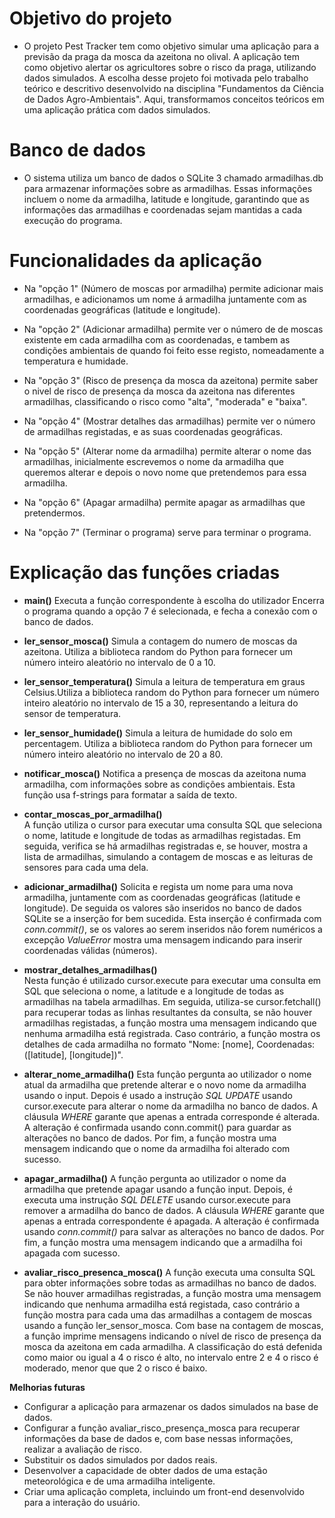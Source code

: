 # Objetivo do projeto 
- O projeto Pest Tracker tem como objetivo simular uma aplicação para a previsão da praga da mosca da azeitona no olival. A aplicação tem como objetivo alertar os agricultores sobre o risco da praga, utilizando dados simulados. A escolha desse projeto foi motivada pelo trabalho teórico e descritivo desenvolvido na disciplina "Fundamentos da Ciência de Dados Agro-Ambientais". Aqui, transformamos conceitos teóricos em uma aplicação prática com dados simulados.

# Banco de dados 
- O sistema utiliza um banco de dados o SQLite 3 chamado armadilhas.db para armazenar informações sobre as armadilhas. Essas informações incluem o nome da armadilha, latitude e longitude, garantindo que as informações das armadilhas e coordenadas sejam mantidas a cada execução do programa.

# Funcionalidades da aplicação 

- Na "opção 1" (Número de moscas por armadilha) permite adicionar mais armadilhas, e adicionamos um nome á armadilha juntamente com as coordenadas geográficas (latitude e longitude).

- Na "opção 2" (Adicionar armadilha) permite ver o número de de moscas existente em cada armadilha com as coordenadas, e tambem as condições ambientais de quando foi feito esse registo, nomeadamente a temperatura e humidade.

- Na "opção 3" (Risco de presença da mosca da azeitona) permite saber o nivel de risco de presença da mosca da azeitona nas diferentes armadilhas, classificando o risco como "alta", "moderada" e "baixa".

- Na "opção 4" (Mostrar detalhes das armadilhas) permite ver o número de armadilhas registadas, e as suas coordenadas geográficas.

- Na "opção 5" (Alterar nome da armadilha) permite alterar o nome das armadilhas, inicialmente escrevemos o nome da armadilha que queremos alterar e depois o novo nome que pretendemos para essa armadilha.

- Na "opção 6" (Apagar armadilha) permite apagar as armadilhas que pretendermos. 

- Na "opção 7" (Terminar o programa) serve para terminar o programa. 


# Explicação das funções criadas

- **main()** 
Executa a função correspondente à escolha do utilizador
Encerra o programa quando a opção 7 é selecionada, e fecha a conexão com o banco de dados.

-  **ler_sensor_mosca()** 
Simula a contagem do numero de moscas da azeitona. Utiliza a biblioteca random do Python para fornecer um número inteiro aleatório no intervalo de 0 a 10.

- **ler_sensor_temperatura()** 
Simula a leitura de temperatura em graus Celsius.Utiliza a biblioteca random do Python para fornecer um número inteiro aleatório no intervalo de 15 a 30, representando a leitura do sensor de temperatura.

- **ler_sensor_humidade()** 
Simula a leitura de humidade do solo em percentagem. Utiliza a biblioteca random do Python para fornecer um número inteiro aleatório no intervalo de 20 a 80.

- **notificar_mosca()** 
Notifica a presença de moscas da azeitona numa armadilha, com informações sobre as condições ambientais. Esta função usa f-strings para formatar a saída de texto.

- **contar_moscas_por_armadilha()**  
A função utiliza o  cursor para executar uma consulta SQL que seleciona o nome, latitude e longitude de todas as armadilhas registadas. Em seguida, verifica se há armadilhas registradas e, se houver, mostra a lista de armadilhas, simulando a contagem de moscas e as leituras de sensores para cada uma dela.

- **adicionar_armadilha()** 
Solicita e regista um nome para uma nova armadilha, juntamente com as coordenadas geográficas (latitude e longitude). De seguida os valores são inseridos no banco de dados SQLite se a inserção for bem sucedida. Esta inserção é confirmada com *conn.commit()*, se os valores ao serem inseridos não forem numéricos a excepção *ValueError* mostra uma mensagem indicando para inserir coordenadas válidas (números).

- **mostrar_detalhes_armadilhas()**  
Nesta função é utilizado cursor.execute para executar uma consulta em  SQL que seleciona o nome, a latitude e a longitude de todas as armadilhas na tabela armadilhas.
Em seguida, utiliza-se cursor.fetchall() para recuperar todas as linhas resultantes da consulta, se não houver armadilhas registadas, a função mostra uma mensagem indicando que nenhuma armadilha está registrada. Caso contrário, a função mostra os detalhes de cada armadilha no formato "Nome: [nome], Coordenadas: ([latitude], [longitude])".

- **alterar_nome_armadilha()** 
Esta função pergunta ao utilizador o nome atual da armadilha que pretende alterar e o novo nome da armadilha usando o input. Depois é usado a instrução *SQL UPDATE* usando cursor.execute para alterar o nome da armadilha no banco de dados. A cláusula *WHERE* garante que apenas a entrada corresponde é alterada. A alteração é confirmada usando conn.commit() para guardar as alterações no banco de dados.
Por fim, a função mostra uma mensagem indicando que o nome da armadilha foi alterado com sucesso.

- **apagar_armadilha()** 
A função pergunta ao utilizador o nome da armadilha que pretende apagar usando a função input. Depois, é executa uma instrução *SQL DELETE* usando cursor.execute para remover a armadilha do banco de dados. A cláusula *WHERE* garante que apenas a entrada correspondente é apagada.
A alteração é confirmada usando *conn.commit()* para salvar as alterações no banco de dados.
Por fim, a função mostra uma mensagem indicando que a armadilha foi apagada com sucesso.

- **avaliar_risco_presenca_mosca()** 
A função executa uma consulta SQL para obter informações sobre todas as armadilhas no banco de dados.
Se não houver armadilhas registradas, a função mostra uma mensagem indicando que nenhuma armadilha está registada, caso contrário a função mostra para cada uma das armadilhas a contagem de moscas usando a função ler_sensor_mosca.
Com base na contagem de moscas, a função imprime mensagens indicando o nível de risco de presença da mosca da azeitona em cada armadilha. A classificação do está defenida como maior ou igual a 4 o risco é alto, no intervalo entre 2 e 4 o risco é moderado, menor que que 2 o risco é baixo.


**Melhorias futuras**

- Configurar a aplicação para armazenar os dados simulados na base de dados.
- Configurar a função avaliar_risco_presença_mosca para recuperar informações da base de dados e, com base nessas informações, realizar a avaliação de risco.
- Substituir os dados simulados por dados reais.
- Desenvolver a capacidade de obter dados de uma estação meteorológica e de uma armadilha inteligente.
- Criar uma aplicação completa, incluindo um front-end desenvolvido para a interação do usuário.
